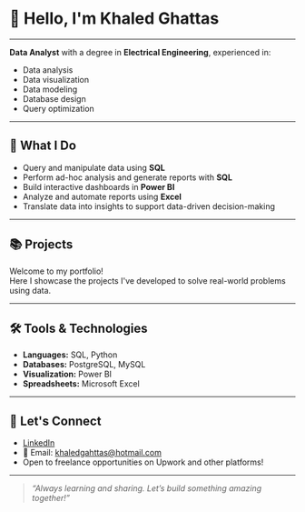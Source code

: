 # 👋 Hello, I'm Khaled Ghattas

---

**Data Analyst** with a degree in **Electrical Engineering**, experienced in:

- Data analysis  
- Data visualization  
- Data modeling  
- Database design  
- Query optimization

---

## 💼 What I Do

- Query and manipulate data using **SQL**
- Perform ad-hoc analysis and generate reports with **SQL**
- Build interactive dashboards in **Power BI**
- Analyze and automate reports using **Excel**
- Translate data into insights to support data-driven decision-making

---

## 📚 Projects

Welcome to my portfolio!  
Here I showcase the projects I've developed to solve real-world problems using data.

---

## 🛠️ Tools & Technologies

- **Languages:** SQL, Python  
- **Databases:** PostgreSQL, MySQL  
- **Visualization:** Power BI  
- **Spreadsheets:** Microsoft Excel  

---

## 🤝 Let's Connect

- [LinkedIn](https://www.linkedin.com/in/khaled-ghattas-6165a835b)
- 📧 Email: khaledgahttas@hotmail.com  
- Open to freelance opportunities on Upwork and other platforms!

---

> _“Always learning and sharing. Let’s build something amazing together!”_
